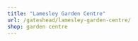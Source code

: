 ```yaml
---
title: "Lamesley Garden Centre"
url: /gateshead/lamesley-garden-centre/
shop: garden centre
---
```

